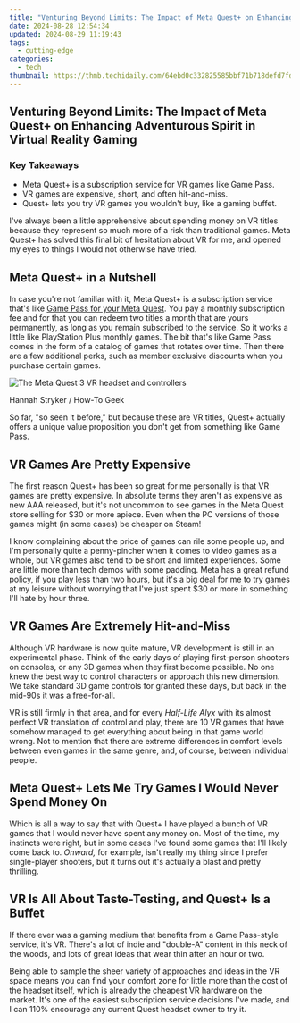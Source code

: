 ```yaml
---
title: "Venturing Beyond Limits: The Impact of Meta Quest+ on Enhancing Adventurous Spirit in Virtual Reality Gaming"
date: 2024-08-28 12:54:34
updated: 2024-08-29 11:19:43
tags:
  - cutting-edge
categories:
  - tech
thumbnail: https://thmb.techidaily.com/64ebd0c332825585bbf71b718defd7fd5f0995165386514c60536516e7883669.jpg
---
```


## Venturing Beyond Limits: The Impact of Meta Quest+ on Enhancing Adventurous Spirit in Virtual Reality Gaming

### Key Takeaways

* Meta Quest+ is a subscription service for VR games like Game Pass.
* VR games are expensive, short, and often hit-and-miss.
* Quest+ lets you try VR games you wouldn't buy, like a gaming buffet.

 I've always been a little apprehensive about spending money on VR titles because they represent so much more of a risk than traditional games. Meta Quest+ has solved this final bit of hesitation about VR for me, and opened my eyes to things I would not otherwise have tried.

##  Meta Quest+ in a Nutshell

 In case you're not familiar with it, Meta Quest+ is a subscription service that's like [Game Pass for your Meta Quest](https://screen-sharing-recording.techidaily.com/new-in-2024-rogelikes-past-present-and-emerging-futures/). You pay a monthly subscription fee and for that you can redeem two titles a month that are yours permanently, as long as you remain subscribed to the service. So it works a little like PlayStation Plus monthly games. The bit that's like Game Pass comes in the form of a catalog of games that rotates over time. Then there are a few additional perks, such as member exclusive discounts when you purchase certain games.

![The Meta Quest 3 VR headset and controllers](https://static1.howtogeekimages.com/wordpress/wp-content/uploads/2024/01/53438127273_ef00efa517_o.jpg) 

Hannah Stryker / How-To Geek

 So far, "so seen it before," but because these are VR titles, Quest+ actually offers a unique value proposition you don't get from something like Game Pass.

##  VR Games Are Pretty Expensive

 The first reason Quest+ has been so great for me personally is that VR games are pretty expensive. In absolute terms they aren't as expensive as new AAA released, but it's not uncommon to see games in the Meta Quest store selling for $30 or more apiece. Even when the PC versions of those games might (in some cases) be cheaper on Steam!

 I know complaining about the price of games can rile some people up, and I'm personally quite a penny-pincher when it comes to video games as a whole, but VR games also tend to be short and limited experiences. Some are little more than tech demos with some padding. Meta has a great refund policy, if you play less than two hours, but it's a big deal for me to try games at my leisure without worrying that I've just spent $30 or more in something I'll hate by hour three.

##  VR Games Are Extremely Hit-and-Miss

 Although VR hardware is now quite mature, VR development is still in an experimental phase. Think of the early days of playing first-person shooters on consoles, or any 3D games when they first become possible. No one knew the best way to control characters or approach this new dimension. We take standard 3D game controls for granted these days, but back in the mid-90s it was a free-for-all.

 VR is still firmly in that area, and for every _Half-Life Alyx_ with its almost perfect VR translation of control and play, there are 10 VR games that have somehow managed to get everything about being in that game world wrong. Not to mention that there are extreme differences in comfort levels between even games in the same genre, and, of course, between individual people. 

##  Meta Quest+ Lets Me Try Games I Would Never Spend Money On

 Which is all a way to say that with Quest+ I have played a bunch of VR games that I would never have spent any money on. Most of the time, my instincts were right, but in some cases I've found some games that I'll likely come back to. _Onward,_ for example, isn't really my thing since I prefer single-player shooters, but it turns out it's actually a blast and pretty thrilling.

##  VR Is All About Taste-Testing, and Quest+ Is a Buffet

 If there ever was a gaming medium that benefits from a Game Pass-style service, it's VR. There's a lot of indie and "double-A" content in this neck of the woods, and lots of great ideas that wear thin after an hour or two.

 Being able to sample the sheer variety of approaches and ideas in the VR space means you can find your comfort zone for little more than the cost of the headset itself, which is already the cheapest VR hardware on the market. It's one of the easiest subscription service decisions I've made, and I can 110% encourage any current Quest headset owner to try it.

<ins class="adsbygoogle"
     style="display:block"
     data-ad-format="autorelaxed"
     data-ad-client="ca-pub-7571918770474297"
     data-ad-slot="1223367746"></ins>



<ins class="adsbygoogle"
     style="display:block"
     data-ad-client="ca-pub-7571918770474297"
     data-ad-slot="8358498916"
     data-ad-format="auto"
     data-full-width-responsive="true"></ins>
